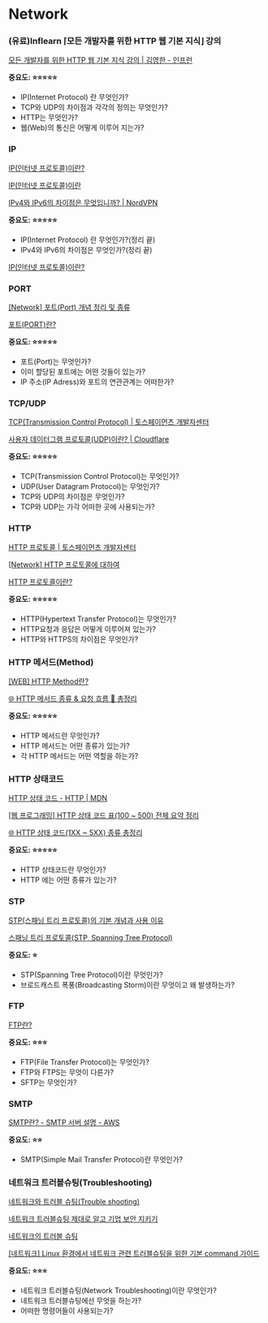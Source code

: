 # Network

### (유료)Inflearn ⌈모든 개발자를 위한 HTTP 웹 기본 지식⌋ 강의

[모든 개발자를 위한 HTTP 웹 기본 지식 강의 | 김영한 - 인프런](https://www.inflearn.com/course/http-웹-네트워크)

**중요도: ⭐⭐⭐⭐⭐**

- IP(Internet Protocol) 란 무엇인가?
- TCP와 UDP의 차이점과 각각의 정의는 무엇인가?
- HTTP는 무엇인가?
- 웹(Web)의 통신은 어떻게 이루어 지는가?

### IP

[IP(인터넷 프로토콜)이란?](https://dreamcoding.tistory.com/33)

[IP(인터넷 프로토콜)이란](https://velog.io/@cjy0029/IP인터넷-프로토콜이란)

[IPv4와 IPv6의 차이점은 무엇입니까? | NordVPN](https://nordvpn.com/ko/blog/ipv6-ipv4/)

**중요도: ⭐⭐⭐⭐⭐**

- IP(Internet Protocol) 란 무엇인가?(정리 끝)
- IPv4와 IPv6의 차이점은 무엇인가?(정리 끝)

[IP(인터넷 프로토콜)이란?](https://www.notion.so/IP-97006bc3385e4fdd9bfc5c9445f4607a?pvs=21) 

### PORT

[[Network] 포트(Port) 개념 정리 및 종류](https://ittrue.tistory.com/185)

[포트(PORT)란?](https://sangbeomkim.tistory.com/101)

**중요도: ⭐⭐⭐⭐⭐**

- 포트(Port)는 무엇인가?
- 이미 할당된 포트에는 어떤 것들이 있는가?
- IP 주소(IP Adress)와 포트의 연관관계는 어떠한가?

### TCP/UDP

[TCP(Transmission Control Protocol) | 토스페이먼츠 개발자센터](https://docs.tosspayments.com/resources/glossary/tcp)

[사용자 데이터그램 프로토콜(UDP)이란? | Cloudflare](https://www.cloudflare.com/ko-kr/learning/ddos/glossary/user-datagram-protocol-udp/)

**중요도: ⭐⭐⭐⭐⭐**

- TCP(Transmission Control Protocol)는 무엇인가?
- UDP(User Datagram Protocol)는 무엇인가?
- TCP와 UDP의 차이점은 무엇인가?
- TCP와 UDP는 가각 어떠한 곳에 사용되는가?

### HTTP

[HTTP 프로토콜 | 토스페이먼츠 개발자센터](https://docs.tosspayments.com/resources/glossary/http-protocol)

[[Network] HTTP 프로토콜에 대하여](https://velog.io/@dnjscksdn98/HTTP-프로토콜에-대하여)

[HTTP 프로토콜이란?](https://shlee0882.tistory.com/107)

**중요도: ⭐⭐⭐⭐⭐**

- HTTP(Hypertext Transfer Protocol)는 무엇인가?
- HTTP요청과 응답은 어떻게 이루어져 있는가?
- HTTP와 HTTPS의 차이점은 무엇인가?

### HTTP 메서드(Method)

[[WEB] HTTP Method란?](https://youwjune.tistory.com/42)

[🌐 HTTP 메서드 종류 & 요청 흐름 💯 총정리](https://inpa.tistory.com/entry/WEB-🌐-HTTP-메서드-종류-통신-과정-💯-총정리)

**중요도: ⭐⭐⭐⭐⭐**

- HTTP 메서드란 무엇인가?
- HTTP 메서드는 어떤 종류가 있는가?
- 각 HTTP 메서드는 어떤 역할을 하는가?

### HTTP 상태코드

[HTTP 상태 코드 - HTTP | MDN](https://developer.mozilla.org/ko/docs/Web/HTTP/Status)

[[웹 프로그래밍] HTTP 상태 코드 표(100 ~ 500) 전체 요약 정리](https://hongong.hanbit.co.kr/http-상태-코드-표-1xx-5xx-전체-요약-정리/)

[🌐 HTTP 상태 코드(1XX ~ 5XX) 종류 총정리](https://inpa.tistory.com/entry/HTTP-🌐-상태-코드-1XX-5XX-총정리판-📖)

**중요도: ⭐⭐⭐⭐⭐**

- HTTP 상태코드란 무엇인가?
- HTTP 에는 어떤 종류가 있는가?

### STP

[STP(스패닝 트리 프로토콜)의 기본 개념과 사용 이유](https://kujung.tistory.com/115)

[스패닝 트리 프로토콜(STP, Spanning Tree Protocol)](https://net-study.club/entry/스패닝-트리-프로토콜STP-Spanning-Tree-Protocol)

**중요도: ⭐**

- STP(Spanning Tree Protocol)이란 무엇인가?
- 브로드캐스트 폭풍(Broadcasting Storm)이란 무엇이고 왜 발생하는가?

### FTP

[](https://namu.wiki/w/FTP#fn-2)

[FTP란?](https://experience.dropbox.com/ko-kr/resources/what-is-ftp)

**중요도: ⭐⭐⭐**

- FTP(File Transfer Protocol)는 무엇인가?
- FTP와 FTPS는 무엇이 다른가?
- SFTP는 무엇인가?

### SMTP

[](https://namu.wiki/w/SMTP)

[SMTP란? - SMTP 서버 설명 - AWS](https://aws.amazon.com/ko/what-is/smtp/)

**중요도: ⭐⭐**

- SMTP(Simple Mail Transfer Protocol)란 무엇인가?

### 네트워크 트러블슈팅(Troubleshooting)

[네트워크와 트러블 슈팅(Trouble shooting)](https://velog.io/@manner9945/네트워크와-트러블-슈팅Trouble-shooting)

[네트워크 트러블슈팅 제대로 알고 기업 보안 지키기](https://m.blog.naver.com/megaitacademy/223171866133)

[네트워크의 트러블 슈팅](https://rrhh234cm.tistory.com/477)

[[네트워크] Linux 환경에서 네트워크 관련 트러블슈팅을 위한 기본 command 가이드](https://co-no.tistory.com/entry/네트워크-Linux-환경에서-네트워크-관련-트러블슈팅을-위한-기본-command-가이드)

**중요도: ⭐⭐⭐**

- 네트워크 트러블슈팅(Network Troubleshooting)이란 무엇인가?
- 네트워크 트러블슈팅에선 무엇을 하는가?
- 어떠한 명령어들이 사용되는가?